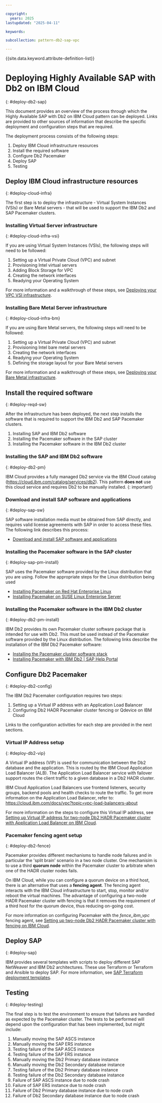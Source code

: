 ```yaml
---

copyright:
  years: 2025
lastupdated: "2025-04-11"

keywords:

subcollection: pattern-db2-sap-vpc

---
```


{{site.data.keyword.attribute-definition-list}}

# Deploying Highly Available SAP with Db2 on IBM Cloud
{: #deploy-db2-sap}

This document provides an overview of the process through which the Highly Available SAP with Db2 on IBM Cloud pattern can be deployed. Links are provided to other sources of information that describe the specific deployment and configuration steps that are required.

The deployment process consists of the following steps:

1. Deploy IBM Cloud infrastructure resources
1. Install the required software
1. Configure Db2 Pacemaker
1. Deploy SAP
1. Testing

## Deploy IBM Cloud infrastructure resources
{: #deploy-cloud-infra}

The first step is to deploy the infrastructure - Virtual System Instances (VSIs) or Bare Metal servers - that will be used to support the IBM Db2 and SAP Pacemaker clusters.

### Installing Virtual Server infrastructure
{: #deploy-cloud-infra-vsi}

If you are using Virtual System Instances (VSIs), the following steps will need to be followed:

1. Setting up a Virtual Private Cloud (VPC) and subnet
1. Provisioning Intel virtual servers
1. Adding Block Storage for VPC
1. Creating the network interfaces
1. Readying your Operating System

For more information and a walkthrough of these steps, see [Deploying your VPC VSI infrastructure](/docs/sap?topic=sap-vs-set-up-infrastructure).

### Installing Bare Metal Server infrastructure
{: #deploy-cloud-infra-bm}

If you are using Bare Metal servers, the following steps will need to be followed:

1. Setting up a Virtual Private Cloud (VPC) and subnet
1. Provisioning Intel bare metal servers
1. Creating the network interfaces
1. Readying your Operating System
1. Defining the storage layout for your Bare Metal servers

For more information and a walkthrough of these steps, see [Deploying your Bare Metal infrastructure](/docs/sap?topic=sap-bm-vpc-set-up-infrastructure).

## Install the required software
{: #deploy-reqd-sw}

After the infrastructure has been deployed, the next step installs the software that is required to support the IBM Db2 and SAP Pacemaker clusters.

1. Installing SAP and IBM Db2 software
1. Installing the Pacemaker software in the SAP cluster
1. Installing the Pacemaker software in the IBM Db2 cluster

### Installing the SAP and IBM Db2 software
{: #deploy-db2-pm}

IBM Cloud provides a fully managed Db2 service via the IBM Cloud catalog (https://cloud.ibm.com/catalog/services/db2). This pattern **does not** use this cloud service and requires Db2 to be manually installed. {: important}

### Download and install SAP software and applications
{: #deploy-sap-sw}

SAP software installation media must be obtained from SAP directly, and requires valid license agreements with SAP in order to access these files. The following link describes this process:

* [Download and install SAP software and applications](/docs/sap?topic=sap-download-install-media)

### Installing the Pacemaker software in the SAP cluster
{: #deploy-sap-pm-install}

SAP uses the Pacemaker software provided by the Linux distribution that you are using. Follow the appropriate steps for the Linux distribution being used

* [Installing Pacemaker on Red Hat Enterprise Linux](https://www.redhat.com/en/blog/rhel-pacemaker-cluster)
* [Installing Pacemaker on SUSE Linux Enterprise Server](https://documentation.suse.com/sle-ha/12-SP5/html/SLE-HA-all/art-ha-install-quick.html)

### Installing the Pacemaker software in the IBM Db2 cluster
{: #deploy-db2-pm-install}

IBM Db2 provides its own Pacemaker cluster software package that is intended for use with Db2. This must be used instead of the Pacemaker software provided by the Linux distribution. The following links describe the installation of the IBM Db2 Pacemaker software:

* [Installing the Pacemaker cluster software stack](https://www.ibm.com/docs/en/db2/12.1?topic=manager-installing-pacemaker-cluster)
* [Installing Pacemaker with IBM Db2 | SAP Help Portal](https://help.sap.com/docs/DB6/e3eefec5d20740f4872652a475457348/f725ea789c4043e5bee3d0fafd07bc9e.html)


## Configure Db2 Pacemaker
{: #deploy-db2-config}

The IBM Db2 Pacemaker configuration requires two steps:

1. Setting up a Virtual IP address with an Application Load Balancer
1. Configuring Db2 HADR Pacemaker cluster fencing or Qdevice on IBM Cloud

Links to the configuration activities for each step are provided in the next sections.

### Virtual IP Address setup
{: #deploy-db2-vip}

A Virtual IP address (VIP) is used for communication between the Db2 database and the application. This is routed by the IBM Cloud Application Load Balancer (ALB). The Application Load Balancer service with failover support routes the client traffic to a given database in a Db2 HADR cluster.

IBM Cloud Application Load Balancers use frontend listeners, security groups, backend pools and health checks to route the traffic. To get more information on the Application Load Balancer, refer to: https://cloud.ibm.com/docs/vpc?topic=vpc-load-balancers-about

For more information on the steps to configure this Virtual IP address, see [Setting up Virtual IP address for two-node Db2 HADR Pacemaker cluster with Application Load Balancer on IBM Cloud](https://www.ibm.com/support/pages/node/7184308).

### Pacemaker fencing agent setup
{: #deploy-db2-fence}

Pacemaker provides different mechanisms to handle node failures and in particular the 'split brain' scenario in a two node cluster. One mechanisim is to use a third **quorum node** within the Pacemaker cluster to arbitrate when one of the HADR cluster nodes fails.

On IBM Cloud, while you can configure a quorum device on a third host, there is an alternative that uses a **fencing agent**. The fencing agent interacts with the IBM Cloud infrastructure to start, stop, monitor and/or reboot the virtual machines. The advantage of configuring a two-node HADR Pacemaker cluster with fencing is that it removes the requirement of a third host for the quorum device, thus reducing on-going cost. 

For more information on configuring Pacemaker with the *fence_ibm_vpc* fencing agent, see [Setting up two-node Db2 HADR Pacemaker cluster with fencing on IBM Cloud](https://www.ibm.com/support/pages/node/7228864).

## Deploy SAP
{: #deploy-sap}

IBM provides several templates with scripts to deploy different SAP NetWeaver and IBM Db2 architectures.  These use Terraform or Terraform and Ansible to deploy SAP. For more information, see [SAP Terraform deployment templates](/docs/sap?topic=sap-terraform-templates).

## Testing
{: #deploy-testing}

The final step is to test the environment to ensure that failures are handled as expected by the Pacemaker cluster.  The tests to be performed will depend upon the configuration that has been implemented, but might include:

1. Manually moving the SAP ASCS instance
1. Manually moving the SAP ERS instance
1. Testing failure of the SAP ASCS instance
1. Testing failure of the SAP ERS instance
1. Manually moving the Db2 Primary database instance
1. Manually moving the Db2 Secondary database instance
1. Testing failure of the Db2 Primary database instance
1. Testing failure of the Db2 Secondary database instance
1. Failure of SAP ASCS instance due to node crash
1. Failure of SAP ERS instance due to node crash
1. Failure of Db2 Primary database instance due to node crash
1. Failure of Db2 Secondary database instance due to node crash
